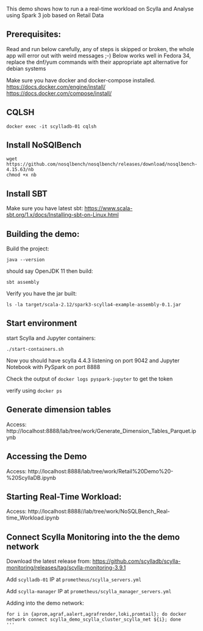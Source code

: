 This demo shows how to run a a real-time workload on Scylla and Analyse using Spark 3 job based on Retail Data

Prerequisites:
---------------
Read and run below carefully, any of steps is skipped or broken, the whole app will error out with weird messages ;-)
Below works well in Fedora 34, replace the dnf/yum commands with their appropriate apt alternative for debian systems

Make sure you have docker and docker-compose installed.
https://docs.docker.com/engine/install/
https://docs.docker.com/compose/install/


## CQLSH
`docker exec -it scylladb-01 cqlsh`

## Install NoSQlBench
```
wget https://github.com/nosqlbench/nosqlbench/releases/download/nosqlbench-4.15.63/nb
chmod +x nb
```

## Install SBT
Make sure you have latest sbt:
https://www.scala-sbt.org/1.x/docs/Installing-sbt-on-Linux.html


Building the demo:
-----------------
Build the project:

```
java --version
```

should say OpenJDK 11
then build:

```
sbt assembly
```

Verify you have the jar built:
```
ls -la target/scala-2.12/spark3-scylla4-example-assembly-0.1.jar
```
## Start environment

start Scylla and Jupyter containers:
```
./start-containers.sh
```

Now you should have scylla 4.4.3 listening on port 9042 and Jupyter Notebook with PySpark on port 8888

Check the output of `docker logs pyspark-jupyter` to get the token

verify using `docker ps`

## Generate dimension tables
Access:
http://localhost:8888/lab/tree/work/Generate_Dimension_Tables_Parquet.ipynb

## Accessing the Demo
Access: 
http://localhost:8888/lab/tree/work/Retail%20Demo%20-%20ScyllaDB.ipynb

## Starting Real-Time Workload:
Access:
http://localhost:8888//lab/tree/work/NoSQLBench_Real-time_Workload.ipynb


## Connect Scylla Monitoring into the the demo network

Download the latest release from:
https://github.com/scylladb/scylla-monitoring/releases/tag/scylla-monitoring-3.9.1

Add ```scylladb-01``` IP at ```prometheus/scylla_servers.yml```

Add ```scylla-manager``` IP at ```prometheus/scylla_manager_servers.yml```


Adding into the demo network:
```
for i in {aprom,agraf,aalert,agrafrender,loki,promtail}; do docker network connect scylla_demo_scylla_cluster_scylla_net ${i}; done 
'''


